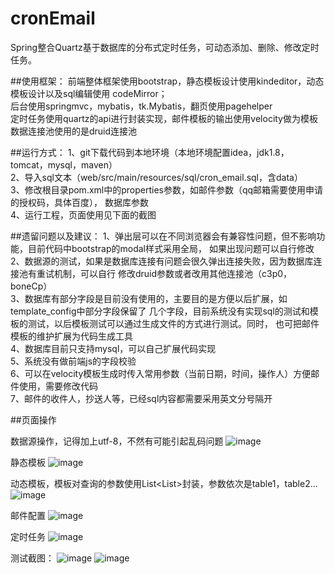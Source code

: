 # cronEmail
Spring整合Quartz基于数据库的分布式定时任务，可动态添加、删除、修改定时任务。

##使用框架：
   前端整体框架使用bootstrap，静态模板设计使用kindeditor，动态模板设计以及sql编辑使用
codeMirror；<br>
   后台使用springmvc，mybatis，tk.Mybatis，翻页使用pagehelper<br>
   定时任务使用quartz的api进行封装实现，邮件模板的输出使用velocity做为模板<br>
   数据连接池使用的是druid连接池
   
##运行方式：
   1、git下载代码到本地环境（本地环境配置idea，jdk1.8，tomcat，mysql，maven）<br>
   2、导入sql文本（web/src/main/resources/sql/cron_email.sql，含data）<br>
   3、修改根目录pom.xml中的properties参数，如邮件参数（qq邮箱需要使用申请的授权码，具体百度），
  数据库参数<br>
   4、运行工程，页面使用见下面的截图

##遗留问题以及建议：
   1、弹出层可以在不同浏览器会有兼容性问题，但不影响功能，目前代码中bootstrap的modal样式采用全局，
  如果出现问题可以自行修改<br>
   2、数据源的测试，如果是数据库连接有问题会很久弹出连接失败，因为数据库连接池有重试机制，可以自行
  修改druid参数或者改用其他连接池（c3p0，boneCp）<br>
   3、数据库有部分字段是目前没有使用的，主要目的是方便以后扩展，如template_config中部分字段保留了
  几个字段，目前系统没有实现sql的测试和模板的测试，以后模板测试可以通过生成文件的方式进行测试。同时，
  也可把邮件模板的维护扩展为代码生成工具<br>
   4、数据库目前只支持mysql，可以自己扩展代码实现<br>
   5、系统没有做前端js的字段校验<br>
   6、可以在velocity模板生成时传入常用参数（当前日期，时间，操作人）方便邮件使用，需要修改代码<br>
   7、邮件的收件人，抄送人等，已经sql内容都需要采用英文分号隔开

##页面操作

数据源操作，记得加上utf-8，不然有可能引起乱码问题
![image](https://github.com/345bobcat/CronEmail/blob/master/readmeImg/dbsource.png)

静态模板
![image](https://github.com/345bobcat/CronEmail/blob/master/readmeImg/staticTpl.png)

动态模板，模板对查询的参数使用List<List<Object>>封装，参数依次是table1，table2...
![image](https://github.com/345bobcat/CronEmail/blob/master/readmeImg/dynamicTpl.png)

邮件配置
![image](https://github.com/345bobcat/CronEmail/blob/master/readmeImg/emailConf.png)

定时任务
![image](https://github.com/345bobcat/CronEmail/blob/master/readmeImg/cron.png)

测试截图：
![image](https://github.com/345bobcat/CronEmail/blob/master/readmeImg/staticEmail.png)
![image](https://github.com/345bobcat/CronEmail/blob/master/readmeImg/dynamicEmail.png)


